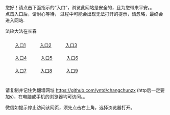 您好！请点击下面指示的“入口”，浏览此网站是安全的，且为您带来平安。。 <br/>
点击入口后，请耐心等待， 过程中可能会出现无法打开的提示，请忽略，最终会进入网站. </br>

法轮大法在长春<br/>
<div style="padding:10px"><a style="margin:20px" target="_blank" href="https://d1rrr8503oom73.cloudfront.net/2Qpsp?fnfpq" id="ccLink1" rel="nofollow">入口1</a> <a target="_blank" style="margin:20px" href="https://d3im9ekf2k9rkz.cloudfront.net/2Qpsp?seohtfyn" id="ccLink2" rel="nofollow">入口2</a> <a style="margin:20px" target="_blank" href="https://d127d17kimm5by.cloudfront.net/2Qpsp?mcjxuvek" id="ccLink3" rel="nofollow">入口3</a></div>

<div style="padding:10px" ><a style="margin:20px" target="_blank" href="https://d1rrr8503oom73.cloudfront.net/2Qpsp?fnfpq" id="ccLink4" rel="nofollow">入口4</a> <a style="margin:20px" href="https://d3im9ekf2k9rkz.cloudfront.net/2Qpsp?seohtfyn" target="_blank" id="ccLink5" rel="nofollow">入口5</a> <a style="margin:20px" href="https://d127d17kimm5by.cloudfront.net/2Qpsp?mcjxuvek" target="_blank" id="ccLink6" rel="nofollow">入口6</a></div>

<div style="padding:10px"><a style="margin:20px" target="_blank" href="https://d1rrr8503oom73.cloudfront.net/2Qpsp?fnfpq" id="ccLink7" rel="nofollow">入口7</a> <a style="margin:20px" href="https://d3im9ekf2k9rkz.cloudfront.net/2Qpsp?seohtfyn" target="_blank" id="ccLink8" rel="nofollow">入口8</a> <a style="margin:20px" target="_blank" href="https://d127d17kimm5by.cloudfront.net/2Qpsp?mcjxuvek" id="ccLink9" rel="nofollow">入口9</a></div>

<br/>



请复制并记住免翻墙网址 https://github.com/yntd/changchunzx (http后一定要加s)，在电脑或手机的浏览器均可访问。。<br/>

微信如提示停止访问该网页，须先点击右上角，选择浏览器打开。
